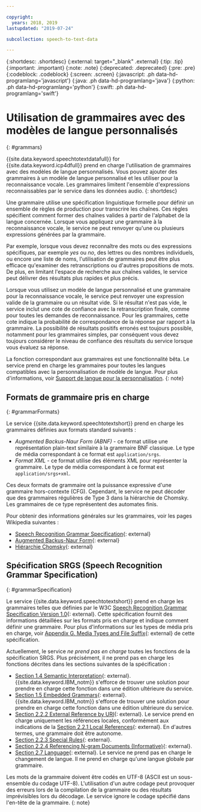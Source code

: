 ```yaml
---

copyright:
  years: 2018, 2019
lastupdated: "2019-07-24"

subcollection: speech-to-text-data

---
```


{:shortdesc: .shortdesc}
{:external: target="_blank" .external}
{:tip: .tip}
{:important: .important}
{:note: .note}
{:deprecated: .deprecated}
{:pre: .pre}
{:codeblock: .codeblock}
{:screen: .screen}
{:javascript: .ph data-hd-programlang='javascript'}
{:java: .ph data-hd-programlang='java'}
{:python: .ph data-hd-programlang='python'}
{:swift: .ph data-hd-programlang='swift'}

# Utilisation de grammaires avec des modèles de langue personnalisés
{: #grammars}

{{site.data.keyword.speechtotextdatafull}} for {{site.data.keyword.icp4dfull}} prend en charge l'utilisation de grammaires avec des modèles de langue personnalisés. Vous pouvez ajouter des grammaires à un modèle de langue personnalisé et les utiliser pour la reconnaissance vocale. Les grammaires limitent l'ensemble d'expressions reconnaissables par le service dans les données audio.
{: shortdesc}

Une grammaire utilise une spécification linguistique formelle pour définir un ensemble de règles de production pour transcrire les chaînes. Ces règles spécifient comment former des chaînes valides à partir de l'alphabet de la langue concernée. Lorsque vous appliquez une grammaire à la reconnaissance vocale, le service ne peut renvoyer qu'une ou plusieurs expressions générées par la grammaire.

Par exemple, lorsque vous devez reconnaître des mots ou des expressions spécifiques, par exemple *yes* ou *no*, des lettres ou des nombres individuels, ou encore une liste de noms, l'utilisation de grammaires peut être plus efficace qu'examiner des retranscriptions ou d'autres propositions de mots. De plus, en limitant l'espace de recherche aux chaînes valides, le service peut délivrer des résultats plus rapides et plus précis.

Lorsque vous utilisez un modèle de langue personnalisé et une grammaire pour la reconnaissance vocale, le service peut renvoyer une expression valide de la grammaire ou un résultat vide. Si le résultat n'est pas vide, le service inclut une cote de confiance avec la retranscription finale, comme pour toutes les demandes de reconnaissance. Pour les grammaires, cette cote indique la probabilité de correspondance de la réponse par rapport à la grammaire. La possibilité de résultats positifs erronés est toujours possible, notamment pour les grammaires simples, par conséquent vous devez toujours considérer le niveau de confiance des résultats du service lorsque vous évaluez sa réponse.

La fonction correspondant aux grammaires est une fonctionnalité bêta. Le service prend en charge les grammaires pour toutes les langues compatibles avec la personnalisation de modèle de langue. Pour plus d'informations, voir [Support de langue pour la personnalisation](/docs/services/speech-to-text-data?topic=speech-to-text-data-customization#languageSupport).
{: note}

## Formats de grammaire pris en charge
{: #grammarFormats}

Le service {{site.data.keyword.speechtotextshort}} prend en charge les grammaires définies aux formats standard suivants :

-   *Augmented Backus-Naur Form (ABNF)* - ce format utilise une représentation plain-text similaire à la grammaire BNF classique. Le type de média correspondant à ce format est `application/srgs`.
-   *Format XML* - ce format utilise des éléments XML pour représenter la grammaire. Le type de média correspondant à ce format est `application/srgs+xml`.

Ces deux formats de grammaire ont la puissance expressive d'une grammaire hors-contexte (CFG). Cependant, le service ne peut décoder que des grammaires régulières de Type 3 dans la hiérarchie de Chomsky. Les grammaires de ce type représentent des automates finis.

Pour obtenir des informations générales sur les grammaires, voir les pages Wikipedia suivantes :

-   [Speech Recognition Grammar Specification](https://wikipedia.org/wiki/Speech_Recognition_Grammar_Specification){: external}
-   [Augmented Backus-Naur Form](https://wikipedia.org/wiki/Augmented_Backus%E2%80%93Naur_form){: external}
-   [Hiérarchie Chomsky](https://wikipedia.org/wiki/Chomsky_hierarchy){: external}

## Spécification SRGS (Speech Recognition Grammar Specification)
{: #grammarSpecification}

Le service {{site.data.keyword.speechtotextshort}} prend en charge les grammaires telles que définies par le W3C [Speech Recognition Grammar Specification Version 1.0](https://www.w3.org/TR/speech-grammar/){: external}. Cette spécification fournit des informations détaillées sur les formats pris en charge et indique comment définir une grammaire. Pour plus d'informations sur les types de média pris en charge, voir [Appendix G. Media Types and File Suffix](https://www.w3.org/TR/speech-grammar/#AppG){: external} de cette spécification.

Actuellement, le service *ne prend pas en charge* toutes les fonctions de la spécification SRGS. Plus précisément, il ne prend pas en charge les fonctions décrites dans les sections suivantes de la spécification :

-   [Section 1.4 Semantic Interpretation](https://www.w3.org/TR/speech-grammar/#S1.4){: external}. {{site.data.keyword.IBM_notm}} s'efforce de trouver une solution pour prendre en charge cette fonction dans une édition ultérieure du service.
-   [Section 1.5 Embedded Grammars](https://www.w3.org/TR/speech-grammar/#S1.5){: external}. {{site.data.keyword.IBM_notm}} s'efforce de trouver une solution pour prendre en charge cette fonction dans une édition ultérieure du service.
-   [Section 2.2.2 External Reference by URI](https://www.w3.org/TR/speech-grammar/#S2.2.2){: external}. Le service prend en charge uniquement les références locales, conformément aux indications de la [Section 2.2.1 Local References](https://www.w3.org/TR/speech-grammar/#S2.2.1){: external}. En d'autres termes, une grammaire doit être autonome.
-   [Section 2.2.3 Special Rules](https://www.w3.org/TR/speech-grammar/#S2.2.3){: external}.
-   [Section 2.2.4 Referencing N-gram Documents (Informative)](https://www.w3.org/TR/speech-grammar/#S2.2.4){: external}.
-   [Section 2.7 Language](https://www.w3.org/TR/speech-grammar/#S2.7){: external}. Le service ne prend pas en charge le changement de langue. Il ne prend en charge qu'une langue globale par grammaire.

Les mots de la grammaire doivent être codés en UTF-8 (ASCII est un sous-ensemble du codage UTF-8). L'utilisation d'un autre codage peut provoquer des erreurs lors de la compilation de la grammaire ou des résultats imprévisibles lors du décodage. Le service ignore le codage spécifié dans l'en-tête de la grammaire.
{: note}
